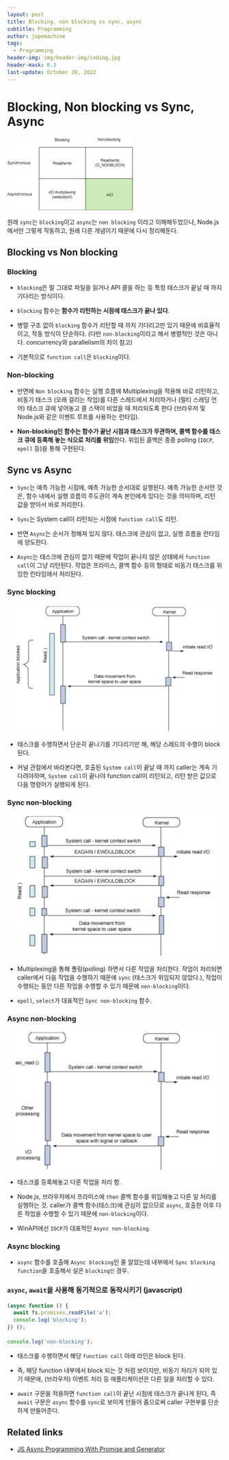 ```yaml
---
layout: post
title: Blocking, non blocking vs sync, async
subtitle: Programming
author: jopemachine
tags:
  - Programming
header-img: img/header-img/coding.jpg
header-mask: 0.3
last-update: October 20, 2022
---
```


# Blocking, Non blocking vs Sync, Async

![](/img/posts/Programming/2021-12-31-Blocking-Non-Blocking-Vs-Sync-Async/download.png)

원래 `sync`는 `blocking`이고 `async`는 `non blocking` 이라고 이해해두었으나, Node.js에서만 그렇게 작동하고, 원래 다른 개념이기 때문에 다시 정리해둔다.

## Blocking vs Non blocking

### Blocking

- `blocking`은 말 그대로 파일을 읽거나 API 콜을 하는 등 특정 태스크가 끝날 때 까지 기다리는 방식이다.

- `blocking` 함수는 **함수가 리턴하는 시점에 태스크가 끝나 있다**.

- 병렬 구조 없이 `blocking` 함수가 리턴할 때 까지 기다리고만 있기 때문에 비효율적이고, 작동 방식이 단순하다. (다만 `non-blocking`이라고 해서 병렬적인 것은 아니다. concurrency와 parallelism의 차이 참고)

- 기본적으로 `function call`은 `blocking`이다.

### Non-blocking

- 반면에 `Non blocking` 함수는 실행 흐름에 Multiplexing을 적용해 바로 리턴하고, 비동기 태스크 (오래 걸리는 작업)를 다른 스레드에서 처리하거나 (멀티 스레딩 언어) 태스크 큐에 넣어놓고 콜 스택이 비었을 때 처리되도록 한다 (브라우저 및 Node.js와 같은 이벤트 루프를 사용하는 런타임).

- **Non-blocking인 함수는 함수가 끝난 시점과 태스크가 무관하며, 콜백 함수를 태스크 큐에 등록해 놓는 식으로 처리를 위임**한다. 위임된 콜백은 종종 polling (`IOCP`, `epoll` 등)을 통해 구현된다.

## Sync vs Async

- `Sync`는 예측 가능한 시점에, 예측 가능한 순서대로 실행된다. 예측 가능한 순서란 것은, 함수 내에서 실행 흐름의 주도권이 계속 본인에게 있다는 것을 의미하며, 리턴 값을 받아서 바로 처리한다.

- `Sync`는 System call이 리턴되는 시점에 `function call`도 리턴.

- 반면 `Async`는 순서가 정해져 있지 않다. 태스크에 관심이 없고, 실행 흐름을 런타임에 양도한다.

- `Async`는 태스크에 관심이 없기 때문에 작업이 끝나지 않은 상태에서 `function call`이 그냥 리턴된다. 작업은 프라미스, 콜백 함수 등의 형태로 비동기 태스크를 위임한 런타임에서 처리된다.

### Sync blocking

![](/img/posts/Programming/2021-12-31-Blocking-Non-Blocking-Vs-Sync-Async/synchronous-blocking-IO.png)

- 태스크를 수행하면서 단순히 끝나기를 기다리기만 해, 해당 스레드의 수행이 block 된다.

- 커널 관점에서 바라본다면, 호출된 `System call`이 끝날 때 까지 caller는 계속 기다려야하며, `System call`이 끝나야 function call이 리턴되고, 리턴 받은 값으로 다음 명령어가 실행되게 된다.

### Sync non-blocking

![](/img/posts/Programming/2021-12-31-Blocking-Non-Blocking-Vs-Sync-Async/Synchronous-non-blocking-IO.png)

- Multiplexing을 통해 폴링(polling) 하면서 다른 작업을 처리한다. 작업이 처리되면 caller에서 다음 작업을 수행하기 때문에 `sync` (태스크가 위임되지 않았다.), 작업이 수행되는 동안 다른 작업을 수행할 수 있기 때문에 `non-blocking`이다.

- `epoll`, `select`가 대표적인 `Sync non-blocking` 함수.

### Async non-blocking

![](/img/posts/Programming/2021-12-31-Blocking-Non-Blocking-Vs-Sync-Async/Asynchronous-non-blocking-IO.png)

- 태스크를 등록해놓고 다른 작업을 처리 함.

- Node.js, 브라우저에서 프라미스에 `then` 콜백 함수를 위임해놓고 다른 일 처리를 실행하는 것. caller가 콜백 함수(태스크)에 관심이 없으므로 `async`, 호출한 이후 다른 작업을 수행할 수 있기 때문에 `non-blocking`이다.

- WinAPI에선 `IOCP`가 대표적인 `Async non-blocking`.

### Async blocking

- `async` 함수를 호출해 `Async blocking`인 줄 알았는데 내부에서 `Sync blocking function`을 호출해서 실은 `blocking인` 경우.

### `async`, `await`을 사용해 동기적으로 동작시키기 (javascript)

```js
(async function () {
  await fs.promises.readFile('a');
  console.log('blocking');
}) ();

console.log('non-blocking');
```

- 태스크를 수행하면서 해당 `function call` 아래 라인은 block 된다.

- 즉, 해당 function 내부에서 block 되는 것 처럼 보이지만, 비동기 처리가 되어 있기 때문에, (브라우저) 이벤트 처리 등 애플리케이션은 다른 일을 처리할 수 있다.

- `await` 구문을 적용하면 `function call`이 끝난 시점에 태스크가 끝나게 된다, 즉 `await` 구문은 `async` 함수를 `sync`로 보이게 만들어 줌으로써 caller 구현부를 단순하게 만들어준다.

## Related links

- [JS Async Programming With Promise and Generator](https://suhwan.dev/2018/04/18/JS-async-programming-with-promise-and-generator/)
